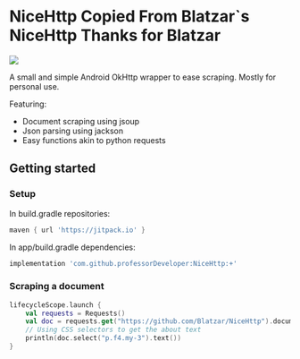 # NiceHttp Copied From Blatzar`s NiceHttp  Thanks for Blatzar

[![](https://jitpack.io/v/Blatzar/NiceHttp.svg)](https://jitpack.io/#professorDeveloper/NiceHttp)

A small and simple Android OkHttp wrapper to ease scraping. Mostly for personal use.

Featuring:

- Document scraping using jsoup
- Json parsing using jackson
- Easy functions akin to python requests

## Getting started

### Setup

In build.gradle repositories:

```groovy
maven { url 'https://jitpack.io' }
```

In app/build.gradle dependencies:

```groovy
implementation 'com.github.professorDeveloper:NiceHttp:+'
```

### Scraping a document

```kotlin
lifecycleScope.launch {
    val requests = Requests()
    val doc = requests.get("https://github.com/Blatzar/NiceHttp").document
    // Using CSS selectors to get the about text
    println(doc.select("p.f4.my-3").text())
}
```

